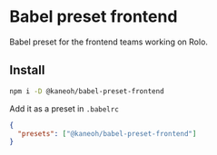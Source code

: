 # Babel preset frontend

Babel preset for the frontend teams working on Rolo.

## Install

```bash
npm i -D @kaneoh/babel-preset-frontend
```

Add it as a preset in `.babelrc`

```json
{
  "presets": ["@kaneoh/babel-preset-frontend"]
}
```
